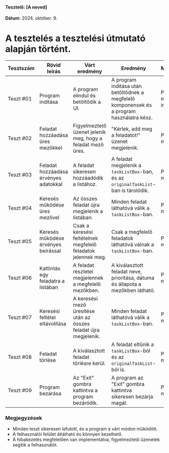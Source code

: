 #### Tesztelő: [A neved]

**Dátum**: 2024. október. 9.

# A tesztelés a tesztelési útmutató alapján történt.

| Tesztszám | Rövid leírás                                     | Várt eredmény                                                             | Eredmény                                                                       | Megjegyzés                       |
|-----------|--------------------------------------------------|---------------------------------------------------------------------------|--------------------------------------------------------------------------------|----------------------------------|
| Teszt #01 | Program indítása                                 | A program elindul és betöltődik a UI.                                   | A program indítása után betöltődnek a megfelelő komponensek és a program használatra kész. | Probléma mentes indulás.        |
| Teszt #02 | Feladat hozzáadása üres mezőkkel                | Figyelmeztető üzenet jelenik meg, hogy a feladat mező üres.             | "Kérlek, add meg a feladatot!" üzenet megjelenik.                          | Probléma mentes.                |
| Teszt #03 | Feladat hozzáadása érvényes adatokkal           | A feladat sikeresen hozzáadódik a listához.                             | A feladat megjelenik a `taskListBox`-ban, és az `originalTaskList`-ban is tárolódik. | Probléma mentes.                |
| Teszt #04 | Keresés működése üres mezővel                   | Az összes feladat újra megjelenik a listában.                           | Minden feladat láthatóvá válik a `taskListBox`-ban.                         | Probléma mentes.                |
| Teszt #05 | Keresés működése érvényes beírással              | Csak a keresési feltételnek megfelelő feladatok jelennek meg.           | Csak a megfelelő feladatok láthatóvá válnak a `taskListBox`-ban.            | Probléma mentes.                |
| Teszt #06 | Kattintás egy feladatra a listában               | A feladat részletei megjelennek a megfelelő mezőkben.                   | A kiválasztott feladat neve, prioritása, dátuma és állapota a mezőkben látható. | Probléma mentes.                |
| Teszt #07 | Keresési feltétel eltávolítása                   | A keresési mező üresítése után az összes feladat újra megjelenik.       | Minden feladat láthatóvá válik a `taskListBox`-ban.                         | Probléma mentes.                |
| Teszt #08 | Feladat törlése                                  | A kiválasztott feladat törlésre kerül.                                  | A feladat eltűnik a `taskListBox`-ból és az `originalTaskList`-ból is.       | Probléma mentes.                |
| Teszt #09 | Program bezárása                                  | Az "Exit" gombra kattintva a program bezáródik.                        | A program az "Exit" gombra kattintva sikeresen bezárja magát.               | Probléma mentes.                |

### Megjegyzések

- Minden teszt sikeresen lefutott, és a program a várt módon működött.
- A felhasználói felület átlátható és könnyen kezelhető.
- A hibakezelés megfelelően van implementálva, figyelmeztető üzenetek segítik a felhasználót.